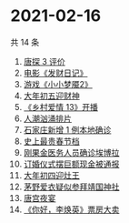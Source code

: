 # 2021-02-16

共 14 条

<!-- BEGIN ZHIHUSEARCH -->
<!-- 最后更新时间 Tue Feb 16 2021 14:16:47 GMT+0800 (CST) -->
1. [唐探 3 评价](https://www.zhihu.com/search?q=唐探3)
1. [电影《发财日记》](https://www.zhihu.com/search?q=发财日记)
1. [游戏《小小梦魇2》](https://www.zhihu.com/search?q=小小梦魇2)
1. [大年初五迎财神](https://www.zhihu.com/search?q=大年初五)
1. [《乡村爱情 13》开播](https://www.zhihu.com/search?q=乡村爱情)
1. [人潮汹涌排片](https://www.zhihu.com/search?q=人潮汹涌排片)
1. [石家庄新增 1 例本地确诊](https://www.zhihu.com/search?q=石家庄新增)
1. [史上最贵春节档](https://www.zhihu.com/search?q=春节档电影票)
1. [刚果金医务人员确诊埃博拉](https://www.zhihu.com/search?q=刚果金埃博拉)
1. [订婚仪式摆巨额现金被通报](https://www.zhihu.com/search?q=订婚仪式摆现金)
1. [大年初四迎灶王](https://www.zhihu.com/search?q=大年初四)
1. [茅野爱衣疑似参拜靖国神社](https://www.zhihu.com/search?q=茅野爱衣疑似参拜靖国神社)
1. [唐宫夜宴](https://www.zhihu.com/search?q=唐宫夜宴)
1. [《你好，李焕英》票房大卖](https://www.zhihu.com/search?q=《你好，李焕英》)
<!-- END ZHIHUSEARCH -->
